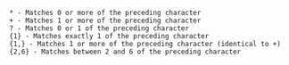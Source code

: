 
    * - Matches 0 or more of the preceding character
    + - Matches 1 or more of the preceding character
    ? - Matches 0 or 1 of the preceding character
    {1} - Matches exactly 1 of the preceding character
    {1,} - Matches 1 or more of the preceding character (identical to +)
    {2,6} - Matches between 2 and 6 of the preceding character
